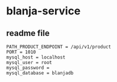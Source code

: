 # blanja-service

## readme file

```
PATH_PRODUCT_ENDPOINT = /api/v1/product
PORT = 1010
mysql_host = localhost
mysql_user = root
mysql_password = 
mysql_database = blanjadb
```
